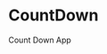 # CountDown
 Count Down App
     
           
                                                        
                                                                     
                                                                
                                                    
                                                   
                              
                    
              
    
 
   
